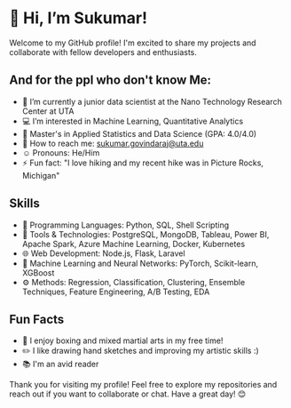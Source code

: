 # 👋 Hi, I’m Sukumar!

Welcome to my GitHub profile! I'm excited to share my projects and collaborate with fellow developers and enthusiasts.

## And for the ppl who don't know Me:
- 🌱 I’m currently a junior data scientist at the Nano Technology Research Center at UTA
- 💻 I’m interested in Machine Learning, Quantitative Analytics
- 🏫 Master's in Applied Statistics and Data Science (GPA: 4.0/4.0)
- 📧 How to reach me: sukumar.govindaraj@uta.edu
- ☺️ Pronouns: He/Him
- ⚡ Fun fact: "I love hiking and my recent hike was in Picture Rocks, Michigan"

## Skills
- 🚀 Programming Languages: Python, SQL, Shell Scripting
- 🔧 Tools & Technologies: PostgreSQL, MongoDB, Tableau, Power BI, Apache Spark, Azure Machine Learning, Docker, Kubernetes
- 🌐 Web Development: Node.js, Flask, Laravel
- 🧪 Machine Learning and Neural Networks: PyTorch, Scikit-learn, XGBoost
- ⚙ Methods: Regression, Classification, Clustering, Ensemble Techniques, Feature Engineering, A/B Testing, EDA

## Fun Facts
- 🥊 I enjoy boxing and mixed martial arts in my free time!
- ✏️ I like drawing hand sketches and improving my artistic skills :)
- 📚 I'm an avid reader

Thank you for visiting my profile! Feel free to explore my repositories and reach out if you want to collaborate or chat. Have a great day! 😊



